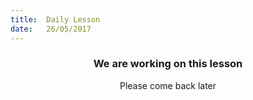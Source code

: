 ```yaml
---
title:  Daily Lesson
date:   26/05/2017
---
```


### <center>We are working on this lesson</center>
<center>Please come back later</center>